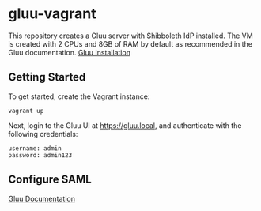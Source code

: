 # gluu-vagrant
This repository creates a Gluu server with Shibboleth IdP installed. The VM is created with 2 CPUs and 8GB of RAM by default as recommended in the Gluu documentation. [Gluu Installation](https://gluu.org/docs/ce/installation-guide/)

## Getting Started
To get started, create the Vagrant instance:

```
vagrant up
```



Next, login to the Gluu UI at https://gluu.local, and authenticate with the following credentials:
```
username: admin
password: admin123
```

## Configure SAML
[Gluu Documentation](https://gluu.org/docs/ce/admin-guide/saml/)